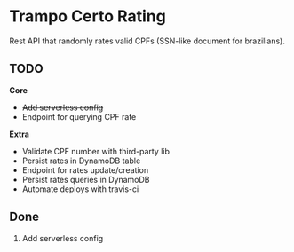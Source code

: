 # Trampo Certo Rating

Rest API that randomly rates valid CPFs (SSN-like document for brazilians).

## TODO

**Core**

- ~~Add serverless config~~
- Endpoint for querying CPF rate

**Extra**

- Validate CPF number with third-party lib
- Persist rates in DynamoDB table
- Endpoint for rates update/creation
- Persist rates queries in DynamoDB
- Automate deploys with travis-ci

## Done

1. Add serverless config
